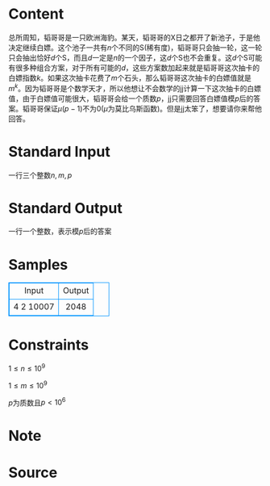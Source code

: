 
# Content

总所周知，韬哥哥是一只欧洲海豹。某天，韬哥哥的X日之都开了新池子，于是他决定继续白嫖。这个池子一共有$n$个不同的S(稀有度)，韬哥哥只会抽一轮，这一轮只会抽出恰好$d$个S，而且$d$一定是$n$的一个因子，这$d$个S也不会重复。这$d$个S可能有很多种组合方案，对于所有可能的$d$，这些方案数加起来就是韬哥哥这次抽卡的白嫖指数$k$。如果这次抽卡花费了$m$个石头，那么韬哥哥这次抽卡的白嫖值就是$m^k$。因为韬哥哥是个数学天才，所以他想让不会数学的jj计算一下这次抽卡的白嫖值，由于白嫖值可能很大，韬哥哥会给一个质数$p$，jj只需要回答白嫖值模$p$后的答案。韬哥哥保证​$\mu(p-1)$不为0(​$\mu$为莫比乌斯函数)。但是jj太笨了，想要请你来帮他回答。

# Standard Input

一行三个整数$n,m,p$

# Standard Output

一行一个整数，表示模$p$后的答案

# Samples

<style>
        table,table tr th, table tr td { border:1px solid #0094ff; }
        table { width: 200px; min-height: 25px; line-height: 25px; text-align: center; border-collapse: collapse;}   
    </style>
<table>
	<tr>
		<td>Input</td>
		<td>Output</td>
	</tr>
<tr><td>4 2 10007</td><td>2048</td></tr></table>


# Constraints

$1 \le n \le 10^9$

$1 \le m \le 10^9$

$p$为质数且$p \lt 10^6$

# Note



# Source


